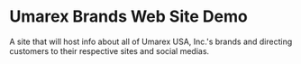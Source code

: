 # Umarex Brands Web Site Demo
A site that will host info about all of Umarex USA, Inc.'s brands and directing customers to their respective sites and social medias.
